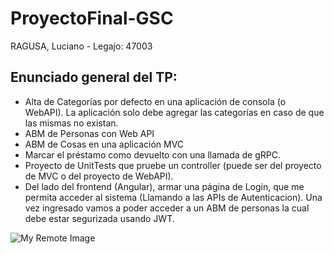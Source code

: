 # ProyectoFinal-GSC
  RAGUSA, Luciano - Legajo: 47003

## Enunciado general del TP:
  - Alta de Categorías por defecto en una aplicación de consola (o WebAPI). La aplicación solo debe agregar las categorías en caso de que las mismas no existan.
  - ABM de Personas con Web API
  - ABM de Cosas en una aplicación MVC
  - Marcar el préstamo como devuelto con una llamada de gRPC.
  - Proyecto de UnitTests que pruebe un controller (puede ser del proyecto de MVC o del proyecto de WebAPI).
  - Del lado del frontend (Angular), armar una página de Login, que me permita acceder al sistema (Llamando a las APIs de Autenticacion). Una vez ingresado vamos a poder acceder a un ABM de personas la cual debe estar segurizada usando JWT.

![My Remote Image](https://drive.google.com/file/d/1v53UeW4Di6diM3CImQ0I6h_rW7EKuGdG/view?usp=share_link)
